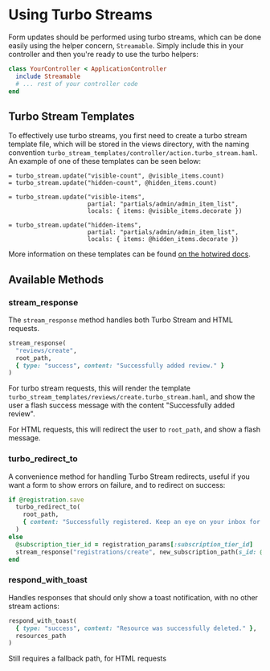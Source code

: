 # Using Turbo Streams

Form updates should be performed using turbo streams, which can be done easily
using the helper concern, `Streamable`. Simply include this in your controller
and then you're ready to use the turbo helpers:

```ruby
class YourController < ApplicationController
  include Streamable
  # ... rest of your controller code
end
```

## Turbo Stream Templates
To effectively use turbo streams, you first need to create a turbo stream 
template file, which will be stored in the views directory, with the naming convention `turbo_stream_templates/controller/action.turbo_stream.haml`. An
example of one of these templates can be seen below:

```haml
= turbo_stream.update("visible-count", @visible_items.count)
= turbo_stream.update("hidden-count", @hidden_items.count)

= turbo_stream.update("visible-items",
                      partial: "partials/admin/admin_item_list",
                      locals: { items: @visible_items.decorate })

= turbo_stream.update("hidden-items",
                      partial: "partials/admin/admin_item_list",
                      locals: { items: @hidden_items.decorate })
```

More information on these templates can be found [on the hotwired docs](https://www.hotrails.dev/turbo-rails/turbo-frames-and-turbo-streams).

## Available Methods

### stream_response

The `stream_response` method handles both Turbo Stream and HTML requests. 

```ruby
stream_response(
  "reviews/create", 
  root_path,
  { type: "success", content: "Successfully added review." }
)
```

For turbo stream requests, this will render the template
`turbo_stream_templates/reviews/create.turbo_stream.haml`, and show the user
a flash success message with the content "Successfully added review".

For HTML requests, this will redirect the user to `root_path`, and show a
flash message. 

### turbo_redirect_to

A convenience method for handling Turbo Stream redirects, useful if you want
a form to show errors on failure, and to redirect on success:

```ruby
if @registration.save
  turbo_redirect_to(
    root_path,
    { content: "Successfully registered. Keep an eye on your inbox for updates!", type: "success" },
  )
else
  @subscription_tier_id = registration_params[:subscription_tier_id]
  stream_response("registrations/create", new_subscription_path(s_id: @subscription_tier_id))
end
```

### respond_with_toast

Handles responses that should only show a toast notification, with no other
stream actions:

```ruby
respond_with_toast(
  { type: "success", content: "Resource was successfully deleted." },
  resources_path
)
```

Still requires a fallback path, for HTML requests
